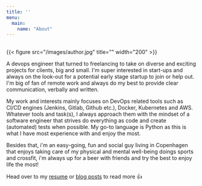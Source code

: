 ```yaml
---
title: ''
menu:
  main:
    name: "About"
---
```

##

{{< figure src="/images/author.jpg" title="" width="200" >}}

A devops engineer that turned to freelancing to take on diverse and exciting projects for clients, big and small. I'm super interested in start-ups and always on the look-out for a potential early stage startup to join or help out. I'm big of fan of remote work and always do my best to provide clear communication, verbally and written.

My work and interests mainly focuses on DevOps related tools such as CI/CD engines (Jenkins, Gitlab, Github etc.), Docker, Kubernetes and AWS. Whatever tools and task(s), I always approach them with the mindset of a software engineer that strives do everything as code and create (automated) tests when possible. My go-to language is Python as this is what I have most experience with and enjoy the most.


Besides that, i'm an easy-going, fun and social guy living in Copenhagen that enjoys taking care of my physical and mental well-being doings sports and crossfit, i'm always up for a beer with friends and try the best to enjoy life the most!

Head over to my [resume](https://abjit.dk/pages/cv/) or [blog posts](https://abjit.dk/posts/) to read more :+1:
